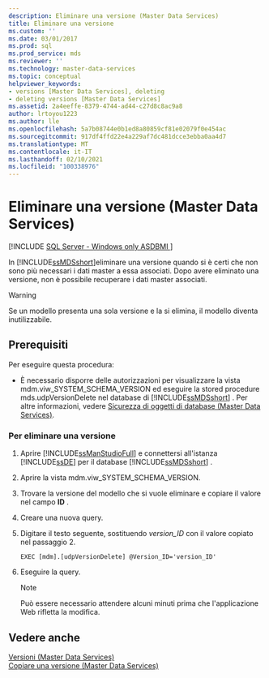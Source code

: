 ```yaml
---
description: Eliminare una versione (Master Data Services)
title: Eliminare una versione
ms.custom: ''
ms.date: 03/01/2017
ms.prod: sql
ms.prod_service: mds
ms.reviewer: ''
ms.technology: master-data-services
ms.topic: conceptual
helpviewer_keywords:
- versions [Master Data Services], deleting
- deleting versions [Master Data Services]
ms.assetid: 2a4eeffe-8379-4744-ad44-c27d8c8ac9a8
author: lrtoyou1223
ms.author: lle
ms.openlocfilehash: 5a7b08744e0b1ed8a80859cf81e02079f0e454ac
ms.sourcegitcommit: 917df4ffd22e4a229af7dc481dcce3ebba0aa4d7
ms.translationtype: MT
ms.contentlocale: it-IT
ms.lasthandoff: 02/10/2021
ms.locfileid: "100338976"
---
```

# <a name="delete-a-version-master-data-services"></a>Eliminare una versione (Master Data Services)

[!INCLUDE [SQL Server - Windows only ASDBMI  ](../includes/applies-to-version/sql-windows-only-asdbmi.md)]

  In [!INCLUDE[ssMDSshort](../includes/ssmdsshort-md.md)]eliminare una versione quando si è certi che non sono più necessari i dati master a essa associati. Dopo avere eliminato una versione, non è possibile recuperare i dati master associati.  
  
> [!WARNING]  
>  Se un modello presenta una sola versione e la si elimina, il modello diventa inutilizzabile.  
  
## <a name="prerequisites"></a>Prerequisiti  
 Per eseguire questa procedura:  
  
-   È necessario disporre delle autorizzazioni per visualizzare la vista mdm.viw_SYSTEM_SCHEMA_VERSION ed eseguire la stored procedure mds.udpVersionDelete nel database di [!INCLUDE[ssMDSshort](../includes/ssmdsshort-md.md)] . Per altre informazioni, vedere [Sicurezza di oggetti di database &#40;Master Data Services&#41;](../master-data-services/database-object-security-master-data-services.md).  
  
### <a name="to-delete-a-version"></a>Per eliminare una versione  
  
1.  Aprire [!INCLUDE[ssManStudioFull](../includes/ssmanstudiofull-md.md)] e connettersi all'istanza [!INCLUDE[ssDE](../includes/ssde-md.md)] per il database [!INCLUDE[ssMDSshort](../includes/ssmdsshort-md.md)] .  
  
2.  Aprire la vista mdm.viw_SYSTEM_SCHEMA_VERSION.  
  
3.  Trovare la versione del modello che si vuole eliminare e copiare il valore nel campo **ID** .  
  
4.  Creare una nuova query.  
  
5.  Digitare il testo seguente, sostituendo *version_ID* con il valore copiato nel passaggio 2.  
  
    ```  
    EXEC [mdm].[udpVersionDelete] @Version_ID='version_ID'  
    ```  
  
6.  Eseguire la query.  
  
    > [!NOTE]  
    >  Può essere necessario attendere alcuni minuti prima che l'applicazione Web rifletta la modifica.  
  
## <a name="see-also"></a>Vedere anche  
 [Versioni &#40;Master Data Services&#41;](../master-data-services/versions-master-data-services.md)   
 [Copiare una versione &#40;Master Data Services&#41;](../master-data-services/copy-a-version-master-data-services.md)  
  
  
